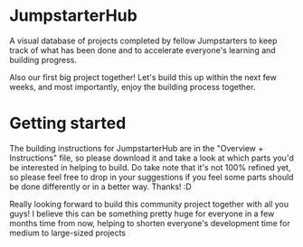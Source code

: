 # JumpstarterHub
A visual database of projects completed by fellow Jumpstarters to keep track of what has been done and to accelerate everyone's learning and building progress.

Also our first big project together! Let's build this up within the next few weeks, and most importantly, enjoy the building process together.

# Getting started
The building instructions for JumpstarterHub are in the "Overview + Instructions" file, so please download it and take a look at which parts you'd be interested in helping to build. Do take note that it's not 100% refined yet, so please feel free to drop in your suggestions if you feel some parts should be done differently or in a better way. Thanks! :D 

Really looking forward to build this community project together with all you guys! I believe this can be something pretty huge for everyone in a few months time from now, helping to shorten everyone's development time for medium to large-sized projects

